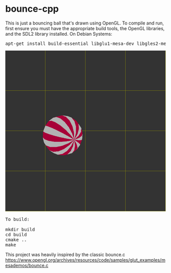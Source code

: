 # bounce-cpp

This is just a bouncing ball that's drawn using OpenGL. To compile and run, first ensure you must have the appropriate build tools, the OpenGL libraries, and the SDL2 library installed. On Debian Systems:

<pre>
apt-get install build-essential libglu1-mesa-dev libgles2-mesa-dev libsdl2-dev
</pre>

![Bouncing ball](bouncing-ball.png)

<pre>
To build:

mkdir build
cd build
cmake ..
make
</pre>

This project was heavily inspired by the classic bounce.c\
<https://www.opengl.org/archives/resources/code/samples/glut_examples/mesademos/bounce.c>